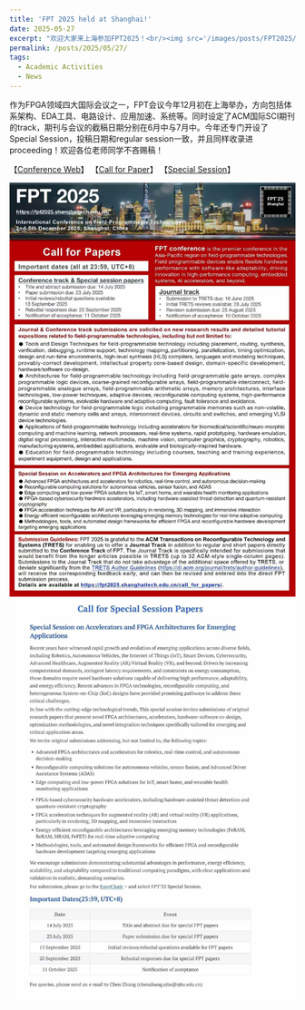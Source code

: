 ```yaml
---
title: 'FPT 2025 held at Shanghai!'
date: 2025-05-27
excerpt: "欢迎大家来上海参加FPT2025！<br/><img src='/images/posts/FPT2025/3.jpg'>"
permalink: /posts/2025/05/27/
tags:
  - Academic Activities
  - News
---
```


作为FPGA领域四大国际会议之一，FPT会议今年12月初在上海举办，方向包括体系架构、EDA工具、电路设计、应用加速、系统等。同时设定了ACM国际SCI期刊的track，期刊与会议的截稿日期分别在6月中与7月中。今年还专门开设了Special Session，投稿日期和regular session一致，并且同样收录进proceeding！欢迎各位老师同学不吝赐稿！

【[Conference Web](https://fpt2025.shanghaitech.edu.cn/)】
【[Call for Paper](https://fpt2025.shanghaitech.edu.cn/call_for_papers/)】
【[Special Session](https://fpt2025.shanghaitech.edu.cn/special_session/)】


![Fast View](/images/posts/FPT2025/1.jpg)
![Fast View](/images/posts/FPT2025/2.jpg)


